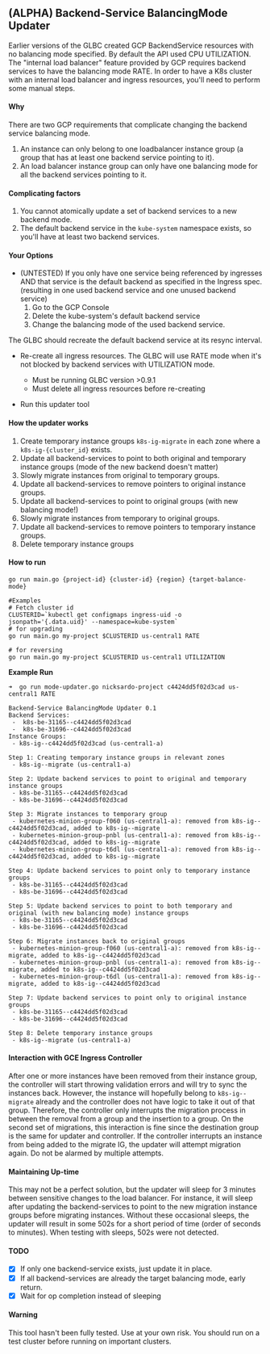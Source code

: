 
## (ALPHA) Backend-Service BalancingMode Updater
Earlier versions of the GLBC created GCP BackendService resources with no balancing mode specified. By default the API used CPU UTILIZATION. The "internal load balancer" feature provided by GCP requires backend services to have the balancing mode RATE. In order to have a K8s cluster with an internal load balancer and ingress resources, you'll need to perform some manual steps.

#### Why
There are two GCP requirements that complicate changing the backend service balancing mode.
1. An instance can only belong to one loadbalancer instance group (a group that has at least one backend service pointing to it).
1. An load balancer instance group can only have one balancing mode for all the backend services pointing to it.

#### Complicating factors
1. You cannot atomically update a set of backend services to a new backend mode.
1. The default backend service in the `kube-system` namespace exists, so you'll have at least two backend services.

#### Your Options
- (UNTESTED) If you only have one service being referenced by ingresses AND that service is the default backend as specified in the Ingress spec. (resulting in one used backend service and one unused backend service)
   1. Go to the GCP Console
   1. Delete the kube-system's default backend service
   1. Change the balancing mode of the used backend service.   

 The GLBC should recreate the default backend service at its resync interval.


- Re-create all ingress resources. The GLBC will use RATE mode when it's not blocked by backend services with UTILIZATION mode.
  - Must be running GLBC version >0.9.1
  - Must delete all ingress resources before re-creating


- Run this updater tool


#### How the updater works
1. Create temporary instance groups `k8s-ig-migrate` in each zone where a `k8s-ig-{cluster_id}` exists.
1. Update all backend-services to point to both original and temporary instance groups (mode of the new backend doesn't matter)
1. Slowly migrate instances from original to temporary groups.
1. Update all backend-services to remove pointers to original instance groups.
1. Update all backend-services to point to original groups (with new balancing mode!)
1. Slowly migrate instances from temporary to original groups.
1. Update all backend-services to remove pointers to temporary instance groups.
1. Delete temporary instance groups

#### How to run
```shell
go run main.go {project-id} {cluster-id} {region} {target-balance-mode}

#Examples
# Fetch cluster id
CLUSTERID=`kubectl get configmaps ingress-uid -o jsonpath='{.data.uid}' --namespace=kube-system`
# for upgrading
go run main.go my-project $CLUSTERID us-central1 RATE

# for reversing
go run main.go my-project $CLUSTERID us-central1 UTILIZATION
```

**Example Run**
```shell
➜  go run mode-updater.go nicksardo-project c4424dd5f02d3cad us-central1 RATE    

Backend-Service BalancingMode Updater 0.1
Backend Services:
 -  k8s-be-31165--c4424dd5f02d3cad
 -  k8s-be-31696--c4424dd5f02d3cad
Instance Groups:
 - k8s-ig--c4424dd5f02d3cad (us-central1-a)

Step 1: Creating temporary instance groups in relevant zones
 - k8s-ig--migrate (us-central1-a)

Step 2: Update backend services to point to original and temporary instance groups
 - k8s-be-31165--c4424dd5f02d3cad
 - k8s-be-31696--c4424dd5f02d3cad

Step 3: Migrate instances to temporary group
 - kubernetes-minion-group-f060 (us-central1-a): removed from k8s-ig--c4424dd5f02d3cad, added to k8s-ig--migrate
 - kubernetes-minion-group-pnbl (us-central1-a): removed from k8s-ig--c4424dd5f02d3cad, added to k8s-ig--migrate
 - kubernetes-minion-group-t6dl (us-central1-a): removed from k8s-ig--c4424dd5f02d3cad, added to k8s-ig--migrate

Step 4: Update backend services to point only to temporary instance groups
 - k8s-be-31165--c4424dd5f02d3cad
 - k8s-be-31696--c4424dd5f02d3cad

Step 5: Update backend services to point to both temporary and original (with new balancing mode) instance groups
 - k8s-be-31165--c4424dd5f02d3cad
 - k8s-be-31696--c4424dd5f02d3cad

Step 6: Migrate instances back to original groups
 - kubernetes-minion-group-f060 (us-central1-a): removed from k8s-ig--migrate, added to k8s-ig--c4424dd5f02d3cad
 - kubernetes-minion-group-pnbl (us-central1-a): removed from k8s-ig--migrate, added to k8s-ig--c4424dd5f02d3cad
 - kubernetes-minion-group-t6dl (us-central1-a): removed from k8s-ig--migrate, added to k8s-ig--c4424dd5f02d3cad

Step 7: Update backend services to point only to original instance groups
 - k8s-be-31165--c4424dd5f02d3cad
 - k8s-be-31696--c4424dd5f02d3cad

Step 8: Delete temporary instance groups
 - k8s-ig--migrate (us-central1-a)
```

#### Interaction with GCE Ingress Controller
After one or more instances have been removed from their instance group, the controller will start throwing validation errors and will try to sync the instances back.  However, the instance will hopefully belong to `k8s-ig--migrate` already and the controller does not have logic to take it out of that group. Therefore, the controller only interrupts the migration process in between the removal from a group and the insertion to a group. On the second set of migrations, this interaction is fine since the destination group is the same for updater and controller. If the controller interrupts an instance from being added to the migrate IG, the updater will attempt migration again. Do not be alarmed by multiple attempts.


#### Maintaining Up-time
This may not be a perfect solution, but the updater will sleep for 3 minutes between sensitive changes to the load balancer. For instance, it will sleep after updating the backend-services to point to the new migration instance groups before migrating instances. Without these occasional sleeps, the updater will result in some 502s for a short period of time (order of seconds to minutes). When testing with sleeps, 502s were not detected.


#### TODO
- [x] If only one backend-service exists, just update it in place.
- [x] If all backend-services are already the target balancing mode, early return.
- [x] Wait for op completion instead of sleeping

#### Warning
This tool hasn't been fully tested. Use at your own risk.
You should run on a test cluster before running on important clusters.

